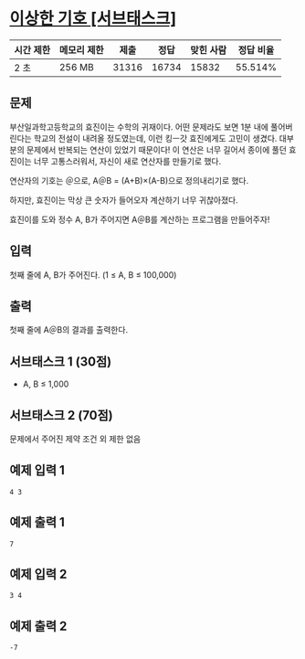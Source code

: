 # [이상한 기호 [서브태스크]](https://www.acmicpc.net/problem/15964)

| 시간 제한 | 메모리 제한 | 제출 | 정답 | 맞힌 사람 | 정답 비율 |
| --- | --- | --- | --- | --- | --- |
| 2 초 | 256 MB | 31316 | 16734 | 15832 | 55.514% |

## 문제

부산일과학고등학교의 효진이는 수학의 귀재이다. 어떤 문제라도 보면 1분 내에 풀어버린다는 학교의 전설이 내려올 정도였는데, 이런 킹ㅡ갓 효진에게도 고민이 생겼다. 대부분의 문제에서 반복되는 연산이 있었기 때문이다! 이 연산은 너무 길어서 종이에 풀던 효진이는 너무 고통스러워서, 자신이 새로 연산자를 만들기로 했다.

연산자의 기호는 ＠으로, A＠B = (A+B)×(A-B)으로 정의내리기로 했다.

하지만, 효진이는 막상 큰 숫자가 들어오자 계산하기 너무 귀찮아졌다.

효진이를 도와 정수 A, B가 주어지면 A＠B를 계산하는 프로그램을 만들어주자!

## 입력

첫째 줄에 A, B가 주어진다. (1 ≤ A, B ≤ 100,000)

## 출력

첫째 줄에 A＠B의 결과를 출력한다.

## 서브태스크 1 (30점)

- A, B ≤ 1,000

## 서브태스크 2 (70점)

문제에서 주어진 제약 조건 외 제한 없음

## 예제 입력 1

```
4 3

```

## 예제 출력 1

```
7

```

## 예제 입력 2

```
3 4

```

## 예제 출력 2

```
-7
```
